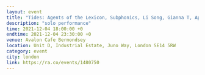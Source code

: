 ```yaml
---
layout: event
title: "Tides: Agents of the Lexicon, Subphonics, Li Song, Gianna T, Aprigoat, dj Smell Good"
description: "solo performance"
time: 2021-12-04 18:00:00 +0
endtime: 2021-12-04 23:30:00 +0
venue: Avalon Cafe Bermondsey
location: Unit D, Industrial Estate, Juno Way, London SE14 5RW
category: event
city: london
link: https://ra.co/events/1480750
---
```

